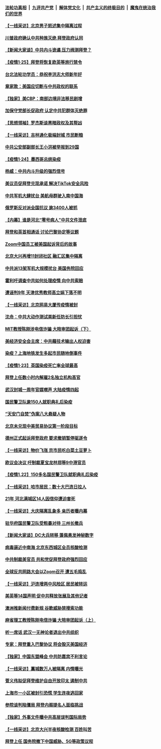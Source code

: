 ####  [法轮功真相](../../../../basic/blob/master/README.md?t=01260731) &nbsp;|&nbsp; [九评共产党](../../../../9ping.md/blob/master/README.md?t=01260731) &nbsp;|&nbsp; [解体党文化](../../../../jtdwh.md/blob/master/README.md?t=01260731)  &nbsp;|&nbsp; [共产主义的终极目的](../../../../gczydzjmd.md/blob/master/README.md?t=01260731) &nbsp;|&nbsp; [魔鬼在统治我们的世界](../../../../mgztzwmdsj.md/blob/master/README.md?t=01260731) 

#### [【一线采访】北京男子怒述集中隔离过程](../pages/nf4514/n12711198.md?t=01260731) 

#### [川普政府确认中共种族灭绝 拜登政府认同](../pages/nf4514/n12711144.md?t=01260731) 

#### [【新闻大家谈】中共内斗诡谲 压力阀测拜登？](../pages/nf4514/n12710995.md?t=01260731) 

#### [【疫情1·25】拜登将恢复欧英等旅行禁令](../pages/nf4514/n12710495.md?t=01260731) 

#### [台北法轮功学员：恭祝李洪志大师新年好](../pages/nf4514/n12708477.md?t=01260731) 

#### [章家敦：美国应切断与中共政权的联系](../pages/nf4514/n12704343.md?t=01260731) 

#### [【独家】美CBP：南部边境非法移民剧增](../pages/nf4514/n12709718.md?t=01260731) 

#### [加保守党部长促政府 认定中共犯群体灭绝罪](../pages/nf4514/n12709630.md?t=01260731) 

#### [【思想领袖】罗杰斯谈黑暗政权及其帮凶](../pages/nf4514/n12707815.md?t=01260731) 

#### [【一线采访】吉林通化极端封城 市民断粮](../pages/nf4514/n12709011.md?t=01260731) 

#### [中共公安部副部长王小洪被举报到29国](../pages/nf4514/n12709280.md?t=01260731) 

#### [【疫情1·24】墨西哥总统染疫](../pages/nf4514/n12708527.md?t=01260731) 

#### [杨威：中共内斗升级的强烈信号](../pages/nf4514/n12707753.md?t=01260731) 

#### [美议员促拜登兑现承诺 解决TikTok安全风险](../pages/nf4514/n12709271.md?t=01260731) 

#### [中共军机大肆扰台 美航母群驶入南中国海](../pages/nf4514/n12708984.md?t=01260731) 

#### [俄罗斯反对派全国抗议 逾3400人被抓](../pages/nf4514/n12708868.md?t=01260731) 

#### [【内幕】谁是河北“零号病人”中共文件泄底](../pages/nf4514/n12708274.md?t=01260731) 

#### [拜登和英首相通话 讨论巴黎协定等议题](../pages/nf4514/n12708767.md?t=01260731) 

#### [Zoom中国员工被美国起诉背后的故事](../pages/nf4514/n12699313.md?t=01260731) 

#### [北京大兴再增11封闭社区 融汇区集中隔离](../pages/nf4514/n12708120.md?t=01260731) 

#### [中共派13架军机大规模扰台 美国务院回应](../pages/nf4514/n12708220.md?t=01260731) 

#### [霍利吁调查中共如何处理疫情 向中共索赔](../pages/nf4514/n12707880.md?t=01260731) 

#### [遭诬判9年 天津优秀教师高立娟下落不明](../pages/nf4514/n12707490.md?t=01260731) 

#### [【一线采访】北京网易大厦传疫情被封](../pages/nf4514/n12707724.md?t=01260731) 

#### [沈舟：中共大动作测试美新任防长引担忧](../pages/nf4514/n12707714.md?t=01260731) 

#### [MIT教授陈刚涉电信诈骗 大陪审团起诉（下）](../pages/nf4514/n12706796.md?t=01260731) 

#### [美经济安全会主席：中共藉技术输出人权迫害](../pages/nf4514/n12707430.md?t=01260731) 

#### [染疫？上海地铁发生多起市民随地倒事件](../pages/nf4514/n12707177.md?t=01260731) 

#### [【疫情1·23】英国染疫死亡率全球最高](../pages/nf4514/n12707118.md?t=01260731) 

#### [拜登上任数小时内解雇2名独立机构高官](../pages/nf4514/n12707121.md?t=01260731) 

#### [武汉封城一周年官媒噤声 大陆疫情四起](../pages/nf4514/n12707052.md?t=01260731) 

#### [国民警卫队逾150人就职典礼后染疫](../pages/nf4514/n12706684.md?t=01260731) 

#### [“天安门自焚”伪案八大悬疑人物](../pages/nf4514/n12706455.md?t=01260731) 

#### [北京未兑现中美贸易协议第一阶段目标](../pages/nf4514/n12706377.md?t=01260731) 

#### [德州正式起诉拜登政府 要求撤销暂停驱逐令](../pages/nf4514/n12706341.md?t=01260731) 

#### [【一线采访】物价飞涨 京市民吃白菜土豆萝卜](../pages/nf4514/n12706138.md?t=01260731) 

#### [欧议会决议 吁制裁夏宝龙林郑等9中港官员](../pages/nf4514/n12706040.md?t=01260731) 

#### [【疫情1.22】150多名国民警卫队就职典礼后染疫](../pages/nf4514/n12704842.md?t=01260731) 

#### [【一线采访】哈市居民：数十大巴连日拉人](../pages/nf4514/n12705832.md?t=01260731) 

#### [21年 河北满城区14人因信仰遭迫害死](../pages/nf4514/n12705037.md?t=01260731) 

#### [【一线采访】大庆隔离乱象多 亲历者曝内幕](../pages/nf4514/n12705668.md?t=01260731) 

#### [驻华府国民警卫队受粗暴对待 三州长撤兵](../pages/nf4514/n12705647.md?t=01260731) 

#### [【新闻大家谈】DC大兵转移 蓬佩奥发神秘数字](../pages/nf4514/n12705632.md?t=01260731) 

#### [病毒逼近中南海 北京东西城区全员核酸检测](../pages/nf4514/n12704750.md?t=01260731) 

#### [中共制裁美官员 共和党促拜登政府强烈回应](../pages/nf4514/n12705479.md?t=01260731) 

#### [全球反共网路大会以Zoom召开 遭五毛捣乱](../pages/nf4514/n12704384.md?t=01260731) 

#### [【一线采访】沪连增两中风险区 居民被转运](../pages/nf4514/n12705076.md?t=01260731) 

#### [美英等14国声明 促中共释放张展及其他记者](../pages/nf4514/n12704880.md?t=01260731) 

#### [澳洲推新闻付费新规 谷歌威胁禁搜索功能](../pages/nf4514/n12704086.md?t=01260731) 

#### [麻省理工教授陈刚电信诈骗 大陪审团起诉（上）](../pages/nf4514/n12704378.md?t=01260731) 

#### [听一席话 武汉一无神论者退出中共组织](../pages/nf4514/n12702830.md?t=01260731) 

#### [专家：拜登重入巴黎协议 将会毁灭美国经济](../pages/nf4514/n12704083.md?t=01260731) 

#### [【独家】中国东盟峰会 中共防嘉宾不利言论](../pages/nf4514/n12700072.md?t=01260731) 

#### [【一线采访】藁城数万人被隔离 内情曝光](../pages/nf4514/n12703775.md?t=01260731) 

#### [菅义伟拟促拜登维护自由开放印太 遏制中共](../pages/nf4514/n12703652.md?t=01260731) 

#### [上海市一小区被封引恐慌 学生连夜逃回家](../pages/nf4514/n12703756.md?t=01260731) 

#### [参院谈判陷僵局 拜登内阁提名人面临挑战](../pages/nf4514/n12703427.md?t=01260731) 

#### [【独家】外事文件曝中共高层误判国际局势](../pages/nf4514/n12703413.md?t=01260731) 

#### [【一线采访】北京大兴半夜核酸检测 百姓叫苦](../pages/nf4514/n12703410.md?t=01260731) 

#### [拜登上任 国务院撤下中国威胁、5G等政策议程](../pages/nf4514/n12703461.md?t=01260731) 

